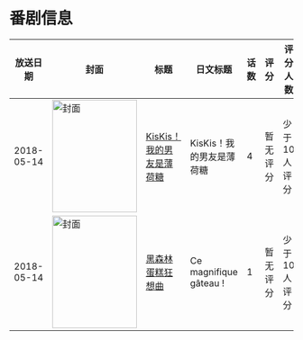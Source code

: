 # 番剧信息

|放送日期|封面|标题|日文标题|话数|评分|评分人数|
|---|---|---|---|---|---|---|
|2018-05-14|<img src="//lain.bgm.tv/pic/cover/c/fe/d4/246633_1d55s.jpg" alt="封面" style="width:150px;height:200px;object-fit:cover;">|[KisKis！我的男友是薄荷糖](https://bangumi.tv/subject/246633)|KisKis！我的男友是薄荷糖|4|暂无评分|少于10人评分|
|2018-05-14|<img src="//lain.bgm.tv/pic/cover/c/94/95/453130_C7flR.jpg" alt="封面" style="width:150px;height:200px;object-fit:cover;">|[黑森林蛋糕狂想曲](https://bangumi.tv/subject/453130)|Ce magnifique gâteau !|1|暂无评分|少于10人评分|
